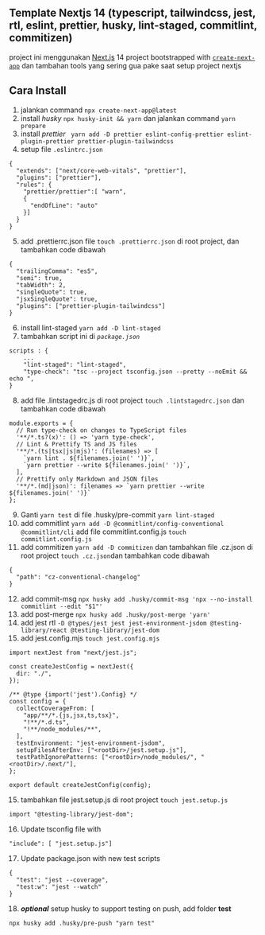## Template Nextjs 14 (typescript, tailwindcss, jest, rtl, eslint, prettier, husky, lint-staged, commitlint, commitizen)

project ini menggunakan [Next.js](https://nextjs.org/) 14 project bootstrapped with [`create-next-app`](https://github.com/vercel/next.js/tree/canary/packages/create-next-app) dan tambahan tools yang sering gua pake saat setup project nextjs

## Cara Install

1. jalankan command `npx create-next-app@latest`
2. install _husky_ `npx husky-init && yarn` dan jalankan command `yarn prepare`
3. install _prettier_ ` yarn add -D prettier eslint-config-prettier eslint-plugin-prettier prettier-plugin-tailwindcss`
4. setup file `.eslintrc.json`

```
{
  "extends": ["next/core-web-vitals", "prettier"],
  "plugins": ["prettier"],
  "rules": {
    "prettier/prettier":[ "warn",
    {
      "endOfLine": "auto"
    }]
  }
}
```

5. add .prettierrc.json file `touch .prettierrc.json` di root project, dan tambahkan code dibawah

```
{
  "trailingComma": "es5",
  "semi": true,
  "tabWidth": 2,
  "singleQuote": true,
  "jsxSingleQuote": true,
  "plugins": ["prettier-plugin-tailwindcss"]
}

```

6. install lint-staged `yarn add -D lint-staged`
7. tambahkan script ini di _`package.json`_

```
scripts : {
    ...
    "lint-staged": "lint-staged",
    "type-check": "tsc --project tsconfig.json --pretty --noEmit && echo ",
}
```

8. add file .lintstagedrc.js di root project `touch .lintstagedrc.json` dan tambahkan code dibawah

```
module.exports = {
  // Run type-check on changes to TypeScript files
  '**/*.ts?(x)': () => 'yarn type-check',
  // Lint & Prettify TS and JS files
  '**/*.(ts|tsx|js|mjs)': (filenames) => [
    `yarn lint . ${filenames.join(' ')}`,
    `yarn prettier --write ${filenames.join(' ')}`,
  ],
  // Prettify only Markdown and JSON files
  '**/*.(md|json)': filenames => `yarn prettier --write ${filenames.join(' ')}`
};

```

9. Ganti `yarn test` di file .husky/pre-commit `yarn lint-staged`
10. add commitlint `yarn add -D @commitlint/config-conventional @commitlint/cli` add file commitlint.config.js `touch commitlint.config.js`
11. add commitizen `yarn add -D commitizen` dan tambahkan file .cz.json di root project `touch .cz.json`dan tambahkan code dibawah

```
{
  "path": "cz-conventional-changelog"
}
```

12. add commit-msg `npx husky add .husky/commit-msg 'npx --no-install commitlint --edit "$1"'`
13. add post-merge `npx husky add .husky/post-merge 'yarn'`
14. add jest rtl `-D @types/jest jest jest-environment-jsdom @testing-library/react @testing-library/jest-dom `
15. add jest.config.mjs `touch jest.config.mjs`

```
import nextJest from "next/jest.js";

const createJestConfig = nextJest({
  dir: "./",
});

/** @type {import('jest').Config} */
const config = {
  collectCoverageFrom: [
    "app/**/*.{js,jsx,ts,tsx}",
    "!**/*.d.ts",
    "!**/node_modules/**",
  ],
  testEnvironment: "jest-environment-jsdom",
  setupFilesAfterEnv: ["<rootDir>/jest.setup.js"],
  testPathIgnorePatterns: ["<rootDir>/node_modules/", "<rootDir>/.next/"],
};

export default createJestConfig(config);
```

15. tambahkan file jest.setup.js di root project `touch jest.setup.js`

```
import "@testing-library/jest-dom";
```

16. Update tsconfig file with

```
"include": [ "jest.setup.js"]
```

17. Update package.json with new test scripts

```
{
  "test": "jest --coverage",
  "test:w": "jest --watch"
}
```

18. **_optional_** setup husky to support testing on push, add folder **test**

```
npx husky add .husky/pre-push "yarn test"
```
